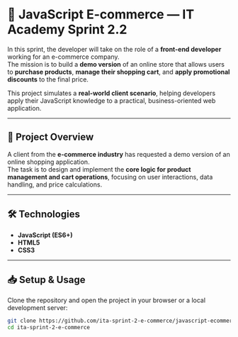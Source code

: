 # 🛒 JavaScript E-commerce — IT Academy Sprint 2.2

In this sprint, the developer will take on the role of a **front-end developer** working for an e-commerce company.  
The mission is to build a **demo version** of an online store that allows users to **purchase products**, **manage their shopping cart**, and **apply promotional discounts** to the final price.

This project simulates a **real-world client scenario**, helping developers apply their JavaScript knowledge to a practical, business-oriented web application.

---

## 🚀 Project Overview

A client from the **e-commerce industry** has requested a demo version of an online shopping application.  
The task is to design and implement the **core logic for product management and cart operations**, focusing on user interactions, data handling, and price calculations. 

---

## 🛠️ Technologies

- **JavaScript (ES6+)**  
- **HTML5**  
- **CSS3**  

---

## 📥 Setup & Usage

Clone the repository and open the project in your browser or a local development server:

```bash
git clone https://github.com/ita-sprint-2-e-commerce/javascript-ecommerce.git
cd ita-sprint-2-e-commerce